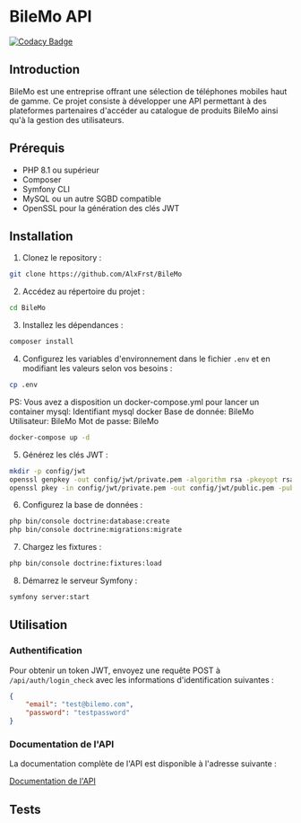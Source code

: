 
# BileMo API

[![Codacy Badge](https://app.codacy.com/project/badge/Grade/e0ceba28751d4be58f9f1e50d361f2f1)](https://app.codacy.com/gh/AlxFrst/BileMo/dashboard?utm_source=gh&utm_medium=referral&utm_content=&utm_campaign=Badge_grade)

## Introduction

BileMo est une entreprise offrant une sélection de téléphones mobiles haut de gamme. Ce projet consiste à développer une API permettant à des plateformes partenaires d'accéder au catalogue de produits BileMo ainsi qu'à la gestion des utilisateurs.

## Prérequis

- PHP 8.1 ou supérieur
- Composer
- Symfony CLI
- MySQL ou un autre SGBD compatible
- OpenSSL pour la génération des clés JWT

## Installation

1. Clonez le repository :

```bash
git clone https://github.com/AlxFrst/BileMo
```

2. Accédez au répertoire du projet :

```bash
cd BileMo
```

3. Installez les dépendances :

```bash
composer install
```

4. Configurez les variables d'environnement dans le fichier `.env` et en modifiant les valeurs selon vos besoins :

```bash
cp .env
```

PS: Vous avez a disposition un docker-compose.yml pour lancer un container mysql:
Identifiant mysql docker
Base de donnée: BileMo
Utilisateur: BileMo
Mot de passe: BileMo

```bash
docker-compose up -d
```

5. Générez les clés JWT :

```bash
mkdir -p config/jwt
openssl genpkey -out config/jwt/private.pem -algorithm rsa -pkeyopt rsa_keygen_bits:4096
openssl pkey -in config/jwt/private.pem -out config/jwt/public.pem -pubout
```

6. Configurez la base de données :

```bash
php bin/console doctrine:database:create
php bin/console doctrine:migrations:migrate
```

7. Chargez les fixtures :

```bash
php bin/console doctrine:fixtures:load
```

8. Démarrez le serveur Symfony :

```bash
symfony server:start
```

## Utilisation

### Authentification

Pour obtenir un token JWT, envoyez une requête POST à `/api/auth/login_check` avec les informations d'identification suivantes :

```json
{
    "email": "test@bilemo.com",
    "password": "testpassword"
}
```

### Documentation de l'API

La documentation complète de l'API est disponible à l'adresse suivante :

[Documentation de l'API](http://localhost:8000/api/docs)

## Tests

